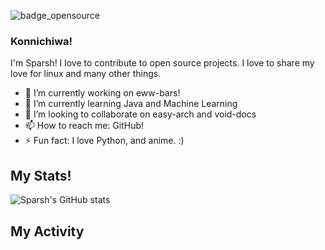 ![badge_opensource](https://forthebadge.com/images/badges/open-source.svg)
### Konnichiwa!
I'm Sparsh! I love to contribute to open source projects. I love to share my love for linux and many other things.

- 🔭 I’m currently working on eww-bars!
- 🌱 I’m currently learning Java and Machine Learning
- 👯 I’m looking to collaborate on easy-arch and void-docs
- 📫 How to reach me: GitHub!
- ⚡ Fun fact: I love Python, and anime. :)


## My Stats!
![Sparsh's GitHub stats](https://github-readme-stats.vercel.app/api?username=isparsh&show_icons=true&theme=radical)

## My Activity
<!--START_SECTION:activity-->
<!--END_SECTION:activity-->
